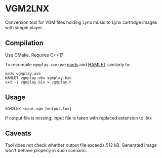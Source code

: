 # VGM2LNX
Conversion tool for VGM files holding Lynx music to Lynx cartridge images with simple player.

## Compilation

Use CMake. Requires C++17

To recompile `vgmplay.asm` use [mads](https://github.com/tebe6502/Mad-Assembler) and [HAMLET](https://github.com/laoo/HAMLET) similarly to:

```
mads vgmplay.asm
HAMLET vgmplay.obx vgmplay.bin
xxd -i vgmplay.bin > vgmplay.h
```

## Usage
```
VGM2LNX input.vgm [output.lnx]
```
If output file is missing, input file is taken with replaced extension to .lnx

## Caveats
Tool does not check whether output file exceeds 512 kB. Generated image won't behave properly in such scenario.


